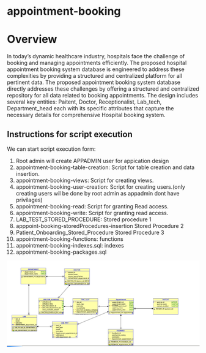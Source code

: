 # appointment-booking


# Overview

In today’s dynamic healthcare industry, hospitals face the challenge of booking and managing appointments efficiently. The proposed hospital appointment booking system database is engineered to address these complexities by providing a structured and centralized platform for all pertinent data. The proposed appointment booking system database directly addresses these challenges by offering a structured and centralized repository for all data related to booking appointments. The design includes several key entities: Paitent, Doctor, Receptionalist, Lab_tech, Department_head each with its specific attributes that capture the necessary details for comprehensive Hospital booking system.

## Instructions for script execution

We can start script execution form:
1. Root admin will create APPADMIN user for appication design
2. appointment-booking-table-creation: Script for table creation and data insertion.
3. appointment-booking-views: Script for creating views.
4. appointment-booking-user-creation: Script for creating users.(only creating users wil be done by root admin as appadmin dont have privilages)
5. appointment-booking-read: Script for granting Read access.
6. appointment-booking-write: Script for granting read access.
7. LAB_TEST_STORED_PROCEDURE: Stored procedure 1
8. apppoint-booking-storedProcedures-insertion Stored Procedure 2
9. Patient_Onboarding_Stored_Procedure Stored Procedure 3
10. appointment-booking-functions: functions
11. appointment-booking-indexes.sql: indexes
12. appointment-booking-packages.sql
    

![alt text](image-3.png)
